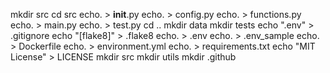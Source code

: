mkdir src
cd src
echo. > __init__.py
echo. > config.py
echo. > functions.py
echo. > main.py
echo. > test.py
cd ..
mkdir data
mkdir tests
echo ".env" > .gitignore
echo "[flake8]" > .flake8
echo. > .env
echo. > .env_sample
echo. > Dockerfile
echo. > environment.yml
echo. > requirements.txt
echo "MIT License" > LICENSE
mkdir src
mkdir utils
mkdir .github


